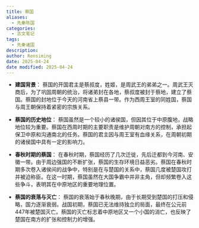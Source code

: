 ```yaml
---
title: 蔡国
aliases:
  - 先秦陈国
categories:
  - 古文笔记
tags:
  - 先秦诸国
description: 
author: Rensiming
date: 2025-04-24
date modified: 2025-04-24
---
```


- **建国背景**： 蔡国的开国君主是蔡叔度，姓姬，是周武王的弟弟之一。周武王灭商后，为了巩固周朝的统治，将诸弟封在各地，蔡叔度被封于蔡地，建立了蔡国。蔡国的封地位于今天的河南省上蔡县一带。作为西周王室的同姓国，蔡国与周王朝保持着紧密的宗族关系。
    
- **蔡国的历史地位**： 蔡国虽然是一个较小的诸侯国，但因其位于中原腹地，战略地位较为重要。蔡国在西周时期的主要职责是维护周朝对南方的控制，承担起保卫中原和沟通南北的任务。蔡国的君主因与周王室有血缘关系，在周朝初期的诸侯国中具有一定的影响力。
    
- **春秋时期的蔡国**： 在春秋时期，蔡国经历了几次迁徙，先后迁都到今河南、安徽一带。由于周边强国的不断扩张，蔡国的生存环境日益恶劣。蔡国在春秋时期多次卷入诸侯间的战争中，特别是在与楚国的关系中，蔡国几度被楚国攻打并被迫称臣。在这一时期，蔡国虽然在大国争霸中并非主角，但却频繁卷入这些争斗，表明其在中原地区的重要地理位置。
    
- **蔡国的衰落与灭亡**： 蔡国的衰落始于春秋晚期，由于长期受到楚国的打压和侵略，国力逐渐衰弱。战国初期，蔡国已无法维持独立的局面，最终在公元前447年被楚国灭亡。蔡国的灭亡标志着中原地区又一个小国的消亡，也反映了楚国在南方的扩张和控制力的增强。